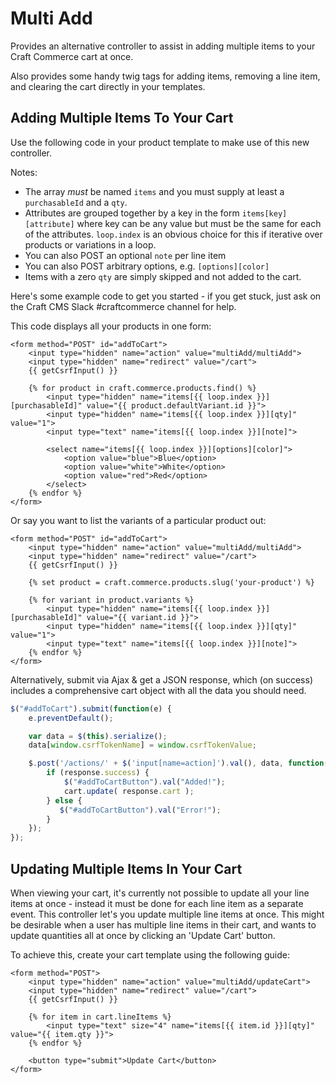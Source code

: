 # Multi Add

Provides an alternative controller to assist in adding multiple items to your Craft Commerce cart at once.

Also provides some handy twig tags for adding items, removing a line item, and clearing the cart directly in your templates.

## Adding Multiple Items To Your Cart

Use the following code in your product template to make use of this new controller.

Notes:

- The array _must_ be named `items` and you must supply at least a `purchasableId` and a `qty`.
- Attributes are grouped together by a key in the form `items[key][attribute]` where key can be any value but must be the same for each of the attributes. `loop.index` is an obvious choice for this if iterative over products or variations in a loop.
- You can also POST an optional `note` per line item
- You can also POST arbitrary options, e.g. `[options][color]`
- Items with a zero `qty` are simply skipped and not added to the cart.

Here's some example code to get you started - if you get stuck, just ask on the Craft CMS Slack #craftcommerce channel for help.

This code displays all your products in one form:

```twig
<form method="POST" id="addToCart">
    <input type="hidden" name="action" value="multiAdd/multiAdd">
    <input type="hidden" name="redirect" value="/cart">
    {{ getCsrfInput() }}

    {% for product in craft.commerce.products.find() %}
        <input type="hidden" name="items[{{ loop.index }}][purchasableId]" value="{{ product.defaultVariant.id }}">
        <input type="hidden" name="items[{{ loop.index }}][qty]" value="1">
        <input type="text" name="items[{{ loop.index }}][note]">
        
        <select name="items[{{ loop.index }}][options][color]">
            <option value="blue">Blue</option>
            <option value="white">White</option>
            <option value="red">Red</option>
        </select>
    {% endfor %}
</form>
```

Or say you want to list the variants of a particular product out:

```twig
<form method="POST" id="addToCart">
    <input type="hidden" name="action" value="multiAdd/multiAdd">
    <input type="hidden" name="redirect" value="/cart">
    {{ getCsrfInput() }}

    {% set product = craft.commerce.products.slug('your-product') %}

    {% for variant in product.variants %}
        <input type="hidden" name="items[{{ loop.index }}][purchasableId]" value="{{ variant.id }}">
        <input type="hidden" name="items[{{ loop.index }}][qty]" value="1">
        <input type="text" name="items[{{ loop.index }}][note]">
    {% endfor %}
</form>
```

Alternatively, submit via Ajax & get a JSON response, which (on success) includes a comprehensive cart object with all the data you should need.

```js
$("#addToCart").submit(function(e) {
    e.preventDefault();

    var data = $(this).serialize();
    data[window.csrfTokenName] = window.csrfTokenValue;

    $.post('/actions/' + $('input[name=action]').val(), data, function(response) {
        if (response.success) {
            $("#addToCartButton").val("Added!");
            cart.update( response.cart );
        } else {
           $("#addToCartButton").val("Error!");
        }
    });
});
```

## Updating Multiple Items In Your Cart

When viewing your cart, it's currently not possible to update all your line items at once - instead it must be done for each line item as a separate event. This controller let's you update multiple line items at once. This might be desirable when a user has multiple line items in their cart, and wants to update quantities all at once by clicking an 'Update Cart' button.

To achieve this, create your cart template using the following guide:

```twig
<form method="POST">
    <input type="hidden" name="action" value="multiAdd/updateCart">
    <input type="hidden" name="redirect" value="/cart">
    {{ getCsrfInput() }}

    {% for item in cart.lineItems %}
        <input type="text" size="4" name="items[{{ item.id }}][qty]" value="{{ item.qty }}">
    {% endfor %}

    <button type="submit">Update Cart</button>
</form>
```